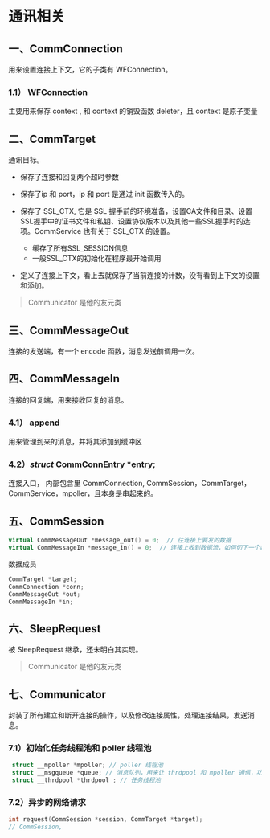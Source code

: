 #  通讯相关

## 一、CommConnection

用来设置连接上下文，它的子类有 WFConnection。

###  1.1） WFConnection 

主要用来保存 context , 和 context 的销毁函数 deleter，且 context 是原子变量

##  二、CommTarget

通讯目标。

* 保存了连接和回复两个超时参数
* 保存了ip 和 port，ip 和 port 是通过 init 函数传入的。

* 保存了 SSL_CTX, 它是 SSL 握手前的环境准备，设置CA文件和目录、设置SSL握手中的证书文件和私钥、设置协议版本以及其他一些SSL握手时的选项。CommService 也有关于 SSL_CTX 的设置。
  * 缓存了所有SSL_SESSION信息
  * 一般SSL_CTX的初始化在程序最开始调用
* 定义了连接上下文，看上去就保存了当前连接的计数，没有看到上下文的设置和添加。

> Communicator 是他的友元类



## 三、CommMessageOut

连接的发送端，有一个 encode 函数，消息发送前调用一次。

## 四、CommMessageIn

连接的回复端，用来接收回复的消息。

### 4.1） append

用来管理到来的消息，并将其添加到缓冲区

### 4.2）*struct* CommConnEntry *entry;

连接入口， 内部包含里 CommConnection, CommSession，CommTarget，CommService，mpoller，且本身是串起来的。

## 五、CommSession

```c++
virtual CommMessageOut *message_out() = 0;  // 往连接上要发的数据
virtual CommMessageIn *message_in() = 0;  // 连接上收到数据流，如何切下一个数据包
```



数据成员

```c++
CommTarget *target;
CommConnection *conn;
CommMessageOut *out;
CommMessageIn *in;
```



## 六、SleepRequest

被 SleepRequest 继承，还未明白其实现。

> Communicator 是他的友元类





## 七、Communicator

封装了所有建立和断开连接的操作，以及修改连接属性，处理连接结果，发送消息。

### 7.1）初始化任务线程池和 poller 线程池

```c++
 struct __mpoller *mpoller; // poller 线程池
 struct __msgqueue *queue; // 消息队列，用来让 thrdpool 和 mpoller 通信，功能复杂，既可以设置为阻塞，也可以设置为非阻塞
 struct __thrdpool *thrdpool ; // 任务线程池
```

### 7.2）异步的网络请求

```c++
int request(CommSession *session, CommTarget *target);
// CommSession, 
```

